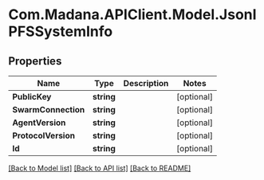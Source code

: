 
# Com.Madana.APIClient.Model.JsonIPFSSystemInfo

## Properties

Name | Type | Description | Notes
------------ | ------------- | ------------- | -------------
**PublicKey** | **string** |  | [optional] 
**SwarmConnection** | **string** |  | [optional] 
**AgentVersion** | **string** |  | [optional] 
**ProtocolVersion** | **string** |  | [optional] 
**Id** | **string** |  | [optional] 

[[Back to Model list]](../README.md#documentation-for-models)
[[Back to API list]](../README.md#documentation-for-api-endpoints)
[[Back to README]](../README.md)

